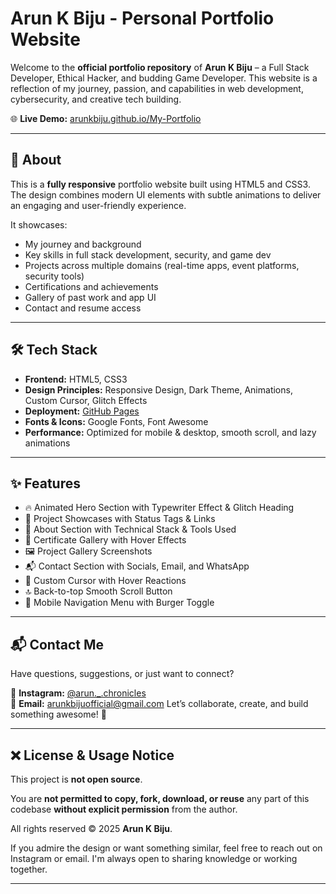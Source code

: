 # Arun K Biju - Personal Portfolio Website

Welcome to the **official portfolio repository** of **Arun K Biju** – a Full Stack Developer, Ethical Hacker, and budding Game Developer. This website is a reflection of my journey, passion, and capabilities in web development, cybersecurity, and creative tech building.

🌐 **Live Demo:** [arunkbiju.github.io/My-Portfolio](https://arunkbiju.github.io/My-Portfolio/)

---

## 📌 About

This is a **fully responsive** portfolio website built using HTML5 and CSS3. The design combines modern UI elements with subtle animations to deliver an engaging and user-friendly experience.

It showcases:
- My journey and background
- Key skills in full stack development, security, and game dev
- Projects across multiple domains (real-time apps, event platforms, security tools)
- Certifications and achievements
- Gallery of past work and app UI
- Contact and resume access

---

## 🛠️ Tech Stack

- **Frontend:** HTML5, CSS3
- **Design Principles:** Responsive Design, Dark Theme, Animations, Custom Cursor, Glitch Effects
- **Deployment:** [GitHub Pages](https://pages.github.com/)
- **Fonts & Icons:** Google Fonts, Font Awesome
- **Performance:** Optimized for mobile & desktop, smooth scroll, and lazy animations

---

## ✨ Features

- 🔥 Animated Hero Section with Typewriter Effect & Glitch Heading  
- 💼 Project Showcases with Status Tags & Links  
- 🧠 About Section with Technical Stack & Tools Used  
- 📃 Certificate Gallery with Hover Effects  
- 🖼️ Project Gallery Screenshots  
- 📬 Contact Section with Socials, Email, and WhatsApp  
- 🎯 Custom Cursor with Hover Reactions  
- 🔝 Back-to-top Smooth Scroll Button  
- 📱 Mobile Navigation Menu with Burger Toggle

---

## 📬 Contact Me

Have questions, suggestions, or just want to connect?

📸 **Instagram:** [@arun._.chronicles](https://www.instagram.com/arun._.chronicles/)  
📧 **Email:** [arunkbijuofficial@gmail.com](https://mail.google.com/mail/?view=cm&fs=1&to=arunkbijuofficial@gmail.com&su=Let's%20Chat&body=Hi,%20I%20would%20love%20to%20connect%20with%20you.%20Looking%20forward%20to%20your%20response.)
Let’s collaborate, create, and build something awesome! 🤝

---

## ❌ License & Usage Notice

This project is **not open source**.

You are **not permitted to copy, fork, download, or reuse** any part of this codebase **without explicit permission** from the author.

All rights reserved © 2025 **Arun K Biju**.

If you admire the design or want something similar, feel free to reach out on Instagram or email. I'm always open to sharing knowledge or working together.

---
